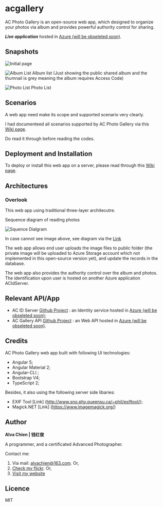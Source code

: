 # acgallery
AC Photo Gallery is an open-source web app, which designed to organize your photos via album and provides powerful authority control for sharing.

***Live application***  hosted in [Azure (will be obseleted soon)](http://acgallery.azurewebsites.net).

## Snapshots
![Initial page](https://github.com/alvachien/acgallery/blob/master/docs/images/indexpage.JPG)


![Album List](https://github.com/alvachien/acgallery/blob/master/docs/images/AlbumPage.JPG)
Album list (Just showing the public shared album and the thumnail is grey meaning the album requires Access Code)


![Photo List](https://github.com/alvachien/acgallery/blob/master/docs/images/PhotoListPage.JPG)
Photo List


## Scenarios
A web app need make its scope and supported scenario very clearly.

I had documenteed all scenarios supported by AC Photo Gallery via this [Wiki page](https://github.com/alvachien/acgallery/wiki/Scenarios-Definition).

Do read it through before reading the codes.


## Deployment and Installation
To deploy or install this web app on a server, please read through this [Wiki page](https://github.com/alvachien/acgallery/wiki/Installation-and-Deployment).


## Architectures

### Overlook
This web app using traditional three-layer architecutre.

Sequence diagram of reading photos
 
![Squence Dialgram](https://github.com/alvachien/acgallery/blob/master/SequenceDrm.PNG)

In case cannot see image above, see diagram via the [Link](http://blog.csdn.net/alvachien/article/details/52430970)

The web app allows end user uploads the image files to public folder (the private image will be uploaded to Azure Storage account which not implemented in this open-source version yet), and update the records in the database.

The web app also provides the authority control over the album and photos. The identification upon user is hosted on another Azure application ACIdServer.


## Relevant API/App
- AC ID Server [Github Project](https://github.com/alvachien/acidserver) : an Identity service hosted in [Azure (will be obseleted soon)](http://acidserver.azurewebsites.net);
- AC Gallery API [Github Project](https://github.com/alvachien/acgalleryapi) : an Web API hosted in [Azure (will be obseleted soon)](http://acgalleryapi.azurewebsites.net).


## Credits
AC Photo Gallery web app built with following UI technologies:
- Angular 5;
- Angular Material 2;
- Angular-CLI ;
- Bootstrap V4;
- TypeScript 2;


Besides, it also using the following server side libaries:
- EXIF Tool [Link] (http://www.sno.phy.queensu.ca/~phil/exiftool/);
- Magick.NET [Link] (https://www.imagemagick.org/)


## Author
**Alva Chien | 钱红俊**

A programmer, and a certificated Advanced Photographer.  
 
Contact me:

1. Via mail: alvachien@163.com. Or,
2. [Check my flickr](http://www.flickr.com/photos/alvachien). Or,
3. [Visit my website](http://www.alvachien.com)

## Licence
MIT

